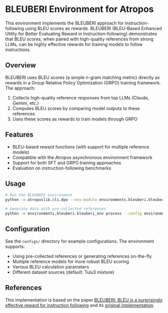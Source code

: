 # BLEUBERI Environment for Atropos

This environment implements the BLEUBERI approach for instruction-following using BLEU scores as rewards. BLEUBERI (BLEU-Based Enhanced Utility for Better Evaluating Reward in Instruction-following) demonstrates that BLEU scores, when paired with high-quality references from strong LLMs, can be highly effective rewards for training models to follow instructions.

## Overview

BLEUBERI uses BLEU scores (a simple n-gram matching metric) directly as rewards in a Group Relative Policy Optimization (GRPO) training framework. The approach:

1. Collects high-quality reference responses from top LLMs (Claude, Gemini, etc.)
2. Computes BLEU scores by comparing model outputs to these references
3. Uses these scores as rewards to train models through GRPO

## Features

- BLEU-based reward functions (with support for multiple reference models)
- Compatible with the Atropos asynchronous environment framework
- Support for both SFT and GRPO training approaches
- Evaluation on instruction-following benchmarks

## Usage

```bash
# Run the BLEUBERI environment
python -m atroposlib.cli.dpo --env-module environments.bleuberi.bleuberi_env

# Generate data with pre-collected references
python -m environments.bleuberi.bleuberi_env process --config environments/bleuberi/configs/default.yaml
```

## Configuration

See the `configs/` directory for example configurations. The environment supports:

- Using pre-collected references or generating references on-the-fly
- Multiple reference models for more robust BLEU scoring
- Various BLEU calculation parameters
- Different dataset sources (default: Tulu3 mixture)

## References

This implementation is based on the paper [BLEUBERI: BLEU is a surprisingly effective reward for instruction following](https://arxiv.org/abs/2505.11080) and its [original implementation](https://github.com/lilakk/BLEUBERI).
